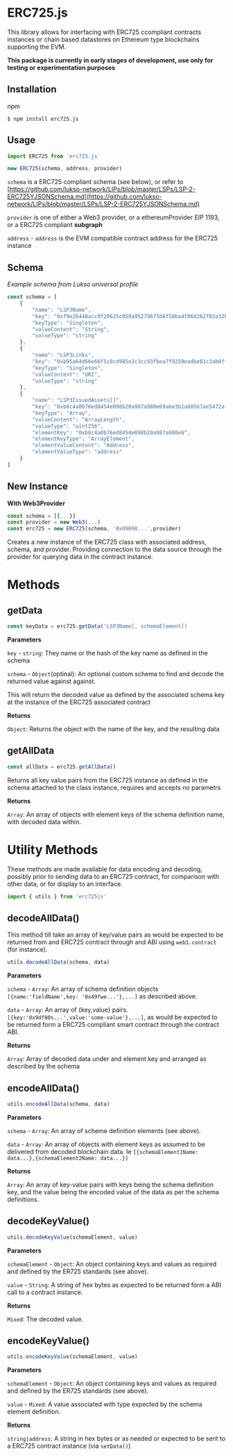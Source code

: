 # ERC725.js

This library allows for interfacing with ERC725 ccompliant contracts instances or chain based datastores on Ethereum type blockchains supporting the EVM.

**This package is currently in early stages of development, use only for testing or experimentation purposes**

## Installation

npm
```shell script
$ npm install erc725.js
```

## Usage

```js
import ERC725 from `erc725.js`

new ERC725(schema, address, provider)
```

`schema` is a ERC725 compliant schema (see below), or refer to [https://github.com/lukso-network/LIPs/blob/master/LSPs/LSP-2-ERC725YJSONSchema.md](https://github.com/lukso-network/LIPs/blob/master/LSPs/LSP-2-ERC725YJSONSchema.md)

`provider` is one of either a Web3 provider, or a ethereumProvider EIP 1193, or a ERC725 compliant **subgraph**
<!-- TODO: Show more examples & links for the providers -->
 
 `address` - `address` is the EVM compatible contract address for the ERC725 instance 



## Schema

*Example schema from Lukso universal profile*

```js
const schema = [
    {
        "name": "LSP3Name",
        "key": "0xf9e26448acc9f20625c059a95279675b8f58ba4f06d262f83a32b4dd35dee019",
        "keyType": "Singleton",
        "valueContent": "String",
        "valueType": "string"
    },
    {
        "name": "LSP3Links",
        "key": "0xb95a64d66e66f5c0cd985e2c3cc93fbea7f9259eadbe81c3ab0ff4e68df564d6",
        "keyType": "Singleton",
        "valueContent": "URI",
        "valueType": "string"
    },
    {
        "name": "LSP3IssuedAssets[]",
        "key": "0xb8c4a0b76ed8454e098b20a987a980e69abe3b1a88567ae5472af5f863f8c8f9",
        "keyType": "Array",
        "valueContent": "ArrayLength",
        "valueType": "uint256",
        "elementKey": "0xb8c4a0b76ed8454e098b20a987a980e6",
        "elementKeyType": "ArrayElement",
        "elementValueContent": "Address",
        "elementValueType": "address"
    }
]
```

## New Instance

**With Web3Provider**

```js
const schema = [{...}]
const provider = new Web3(...)
const erc725 = new ERC725(schema, '0x09098...',provider)
```

Creates a new instance of the ERC725 class with associated address, schema, and provider. Providing connection to the data source through the provider for querying data in the contract instance.

# Methods

## getData
```js
const keyData = erc725.getData('LSP3Name[, schemaElement])
```

**Parameters**

`key` - `string`: They name or the hash of the key name as defined in the schema

`schema` - `Object`(optinal): An optional custom schema to find and decode the returned value against against. 

This will return the decoded value as defined by the associated schema key at the instance of the ERC725 associated contract

**Returns**

`Object`: Returns the object with the name of the key, and the resulting data

## getAllData

```js
const allData = erc725.getAllData()
```

Returns all key value pairs from the ERC725 instance as defined in the schema attached to the class instance, requires and accepts no parametrs

**Returns**

`Array`: An array of objects with element keys of the schema definition name, with decoded data within.

# Utility Methods
These methods are made available for data encoding and decoding, possibly prior to sending data to an ERC725 contract, for comparison with other data, or for display to an interface.

```js
import { utils } from 'erc725js'
```

## decodeAllData()

This method till take an array of key/value pairs as would be expected to be returned from and ERC725 contract through and ABI using `web3.contract` (for instance).

```js
utils.decodeAllData(schema, data)
```

**Parameters**

`schema` - `Array`: An array of schema definition objects `[{name:'fieldName',key: '0x49fwe...'},...]` as described above.

`data` - `Array`: An array of {key,value} pairs. `[{key:'0x9df80s...',value:'some-value'},...]`, as would be expected to be returned form a ERC725 compliant smart contract through the contract ABI.

**Returns**

`Array`: Array of decoded data under and element key and arranged as described by the schema


## encodeAllData()

```js
utils.encodeAllData(schema, data)
```

**Parameters**

`schema` - `Array`: An array of scheme definition elements (see above).

`data` - `Array`: An array of objects with element keys as assumed to be delivered from decoded blockchain data. Ie `[{schemaElement1Name: data...},{schemaElement2Name: data...}]`

**Returns**

`Array`: An array of key-value pairs with keys being the schema definition key, and the value being the encoded value of the data as per the schema definitions.

## decodeKeyValue()

```js
utils.decodeKeyValue(schemaElement, value)
```

**Parameters**

`schemaElement` - `Object`: An object containing keys and values as required and defined by the ER725 standards (see above).

`value` - `String`: A string of hex bytes as expected to be returned form a ABI call to a contract instance.

**Returns**

`Mixed`: The decoded value.

## encodeKeyValue()

```js
utils.encodeKeyValue(schemaElement, value)
```

**Parameters**

`schemaElement` - `Object`: An object containing keys and values as required and defined by the ER725 standards (see above).

`value` - `Mixed`: A value associated with type expected by the schema element definition.

**Returns**

`string|address`: A string in hex bytes or as needed or expected to be sent to a ERC725 contract instance (via `setData()`)




